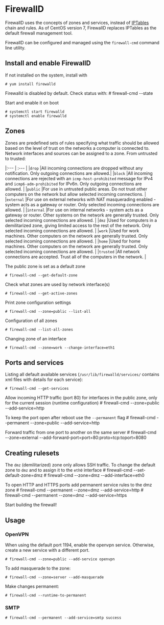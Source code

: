 # FirewallD

FirewallD uses the concepts of zones and services, instead of [IPTables](IPTables.md) chain and rules. As of CentOS version 7, FirewallD replaces IPTables as the default firewall management tool.

FirewallD can be configured and managed using the `firewall-cmd` command line utility. 

## Install and enable FirewallD

If not installed on the system, install with

    # yum install firewalld

Firewalld is disabled by default. Check status with:
    # firewall-cmd --state

Start and enable it on boot

    # systemctl start firewalld
    # systemctl enable firewalld

## Zones

Zones are predefined sets of rules specifying what traffic should be allowed based on the level of trust on the networks a computer is connected to. Network interfaces and sources can be assigned to a zone. From untrusted to trusted:

|:--- | :--- |
|`drop` |All incoming connections are dropped without any notification. Only outgoing connections are allowed.|
|`block` |All incoming connections are rejected with an `icmp-host-prohibited` message for IPv4 and `icmp6-adm-prohibited` for IPv6n. Only outgoing connections are allowed. |
|`public` |For use in untrusted public areas. Do not trust other computers on the network but allow selected incoming connections. |
|`external` |For use on external networks with NAT masquerading enabled - system acts as a gateway or router. Only selected incoming connections are allowed. |
|`internal` |For use on internal networks - system acts as a gateway or router. Other systems on the network are generally trusted. Only selected incoming connections are allowed. |
|`dmz` |Used for computers in a demilitarized zone, giving limited access to the rest of the network. Only selected incoming connections are allowed. |
|`work` |Used for work machines. Other computers on the network are generally trusted. Only selected incoming connections are allowed. |
|`home` |Used for home machines. Other computers on the network are generally trusted. Only selected incoming connections are allowed. |
|`trusted` |All network connections are accepted. Trust all of the computers in the network. |

The public zone is set as a default zone

    # firewall-cmd --get-default-zone

Check what zones are used by network interface(s)

    # firewall-cmd --get-active-zones

Print zone configuration settings

    # firewall-cmd --zone=public --list-all

Configuration of all zones

    # firewall-cmd --list-all-zones

Changing zone of an interface

    # firewall-cmd --zone=work --change-interface=eth1

## Ports and services

Listing all default available services (`/usr/lib/firewalld/services/` contains xml files with details for each service):

    # firewall-cmd --get-services

Allow incoming HTTP traffic (port 80) for interfaces in the public zone, only for the current session (runtime configuration)
    # firewall-cmd --zone=public --add-service=http

To keep the port open after reboot use the `--permanent` flag
    # firewall-cmd --permanent --zone=public --add-service=http

Forward traffic from one port to another on the same server
    # firewall-cmd --zone=external --add-forward-port=port=80:proto=tcp:toport=8080

## Creating rulesets

The `dmz` (demilitarized) zone only allows SSH traffic. To change the default zone to `dmz` and to assign it to the `eth0` interface
    # firewall-cmd --set-default-zone=dmz
    # firewall-cmd --zone=dmz --add-interface=eth0

To open HTTP and HTTPS ports add permanent service rules to the dmz zone
    # firewall-cmd --permanent --zone=dmz --add-service=http
    # firewall-cmd --permanent --zone=dmz --add-service=https

Start building the firewall! 

## Usage 
###  OpenVPN

When using the default port 1194, enable the openvpn service. Otherwise, create a new service with a different port.

    # firewall-cmd --zone=public --add-service openvpn

To add masquerade to the zone:

    # firewall-cmd --zone=server --add-masquerade

Make changes permanent:

    # firewall-cmd --runtime-to-permanent

### SMTP

    # firewall-cmd --permanent --add-service=smtp success


